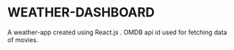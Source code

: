 # WEATHER-DASHBOARD
A weather-app created using React.js . OMDB api id used for fetching data of movies.
